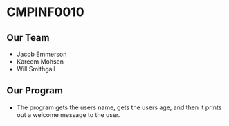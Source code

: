 # CMPINF0010

## Our Team
- Jacob Emmerson
- Kareem Mohsen
- Will Smithgall


## Our Program
* The program gets the users name, gets the users age, and then it prints out a welcome message to the user.
